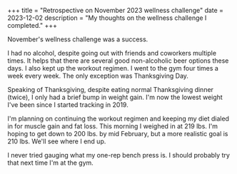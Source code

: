 +++
title = "Retrospective on November 2023 wellness challenge"
date = 2023-12-02
description = "My thoughts on the wellness challenge I completed."
+++

November's wellness challenge was a success.

I had no alcohol, despite going out with friends and coworkers multiple
times. It helps that there are several good non-alcoholic beer options these days.
I also kept up the workout regimen. I went to the gym four times a week every
week. The only exception was Thanksgiving Day.

Speaking of Thanksgiving, despite eating normal Thanksgiving dinner (twice), I
only had a brief bump in weight gain. I'm now the lowest weight I've been since
I started tracking in 2019.

I'm planning on continuing the workout regimen and keeping my diet dialed in for
muscle gain and fat loss. This morning I weighed in at 219 lbs. I'm hoping to get
down to 200 lbs. by mid February, but a more realistic goal is 210 lbs. We'll see
where I end up.

I never tried gauging what my one-rep bench press is. I should probably try that
next time I'm at the gym.
